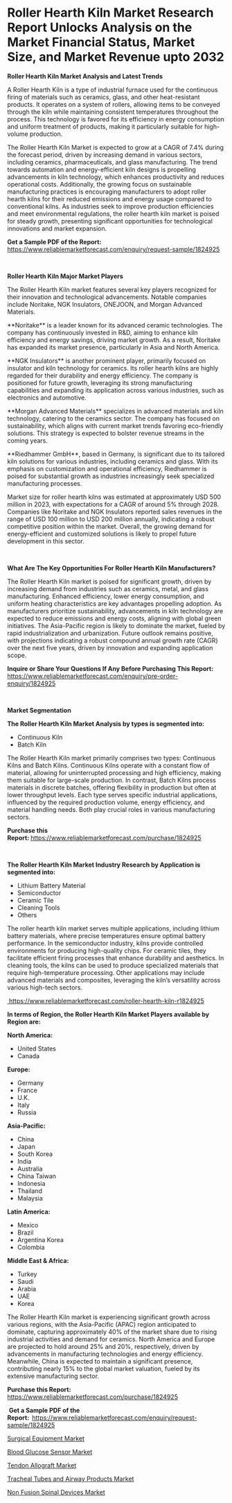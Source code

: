 <p><h1>Roller Hearth Kiln Market Research Report Unlocks Analysis on the Market Financial Status, Market Size, and Market Revenue upto 2032</h1></p><p><strong>Roller Hearth Kiln Market Analysis and Latest Trends</strong></p>
<p><p>A Roller Hearth Kiln is a type of industrial furnace used for the continuous firing of materials such as ceramics, glass, and other heat-resistant products. It operates on a system of rollers, allowing items to be conveyed through the kiln while maintaining consistent temperatures throughout the process. This technology is favored for its efficiency in energy consumption and uniform treatment of products, making it particularly suitable for high-volume production.</p><p>The Roller Hearth Kiln Market is expected to grow at a CAGR of 7.4% during the forecast period, driven by increasing demand in various sectors, including ceramics, pharmaceuticals, and glass manufacturing. The trend towards automation and energy-efficient kiln designs is propelling advancements in kiln technology, which enhances productivity and reduces operational costs. Additionally, the growing focus on sustainable manufacturing practices is encouraging manufacturers to adopt roller hearth kilns for their reduced emissions and energy usage compared to conventional kilns. As industries seek to improve production efficiencies and meet environmental regulations, the roller hearth kiln market is poised for steady growth, presenting significant opportunities for technological innovations and market expansion.</p></p>
<p><strong>Get a Sample PDF of the Report:&nbsp;</strong> <a href="https://www.reliablemarketforecast.com/enquiry/request-sample/1824925?utm_campaign=3094&utm_medium=2&utm_source=Github&utm_content=ia&utm_term=09042025&utm_id=roller-hearth-kiln">https://www.reliablemarketforecast.com/enquiry/request-sample/1824925</a></p>
<p>&nbsp;</p>
<p><strong>Roller Hearth Kiln Major Market Players</strong></p>
<p><p>The Roller Hearth Kiln market features several key players recognized for their innovation and technological advancements. Notable companies include Noritake, NGK Insulators, ONEJOON, and Morgan Advanced Materials.</p><p>**Noritake** is a leader known for its advanced ceramic technologies. The company has continuously invested in R&D, aiming to enhance kiln efficiency and energy savings, driving market growth. As a result, Noritake has expanded its market presence, particularly in Asia and North America.</p><p>**NGK Insulators** is another prominent player, primarily focused on insulator and kiln technology for ceramics. Its roller hearth kilns are highly regarded for their durability and energy efficiency. The company is positioned for future growth, leveraging its strong manufacturing capabilities and expanding its application across various industries, such as electronics and automotive.</p><p>**Morgan Advanced Materials** specializes in advanced materials and kiln technology, catering to the ceramics sector. The company has focused on sustainability, which aligns with current market trends favoring eco-friendly solutions. This strategy is expected to bolster revenue streams in the coming years.</p><p>**Riedhammer GmbH**, based in Germany, is significant due to its tailored kiln solutions for various industries, including ceramics and glass. With its emphasis on customization and operational efficiency, Riedhammer is poised for substantial growth as industries increasingly seek specialized manufacturing processes.</p><p>Market size for roller hearth kilns was estimated at approximately USD 500 million in 2023, with expectations for a CAGR of around 5% through 2028. Companies like Noritake and NGK Insulators reported sales revenues in the range of USD 100 million to USD 200 million annually, indicating a robust competitive position within the market. Overall, the growing demand for energy-efficient and customized solutions is likely to propel future development in this sector.</p></p>
<p>&nbsp;</p>
<p><strong>What Are The Key Opportunities For Roller Hearth Kiln Manufacturers?</strong></p>
<p><p>The Roller Hearth Kiln market is poised for significant growth, driven by increasing demand from industries such as ceramics, metal, and glass manufacturing. Enhanced efficiency, lower energy consumption, and uniform heating characteristics are key advantages propelling adoption. As manufacturers prioritize sustainability, advancements in kiln technology are expected to reduce emissions and energy costs, aligning with global green initiatives. The Asia-Pacific region is likely to dominate the market, fueled by rapid industrialization and urbanization. Future outlook remains positive, with projections indicating a robust compound annual growth rate (CAGR) over the next five years, driven by innovation and expanding application scope.</p></p>
<p><strong>Inquire or Share Your Questions If Any Before Purchasing This Report:</strong> <a href="https://www.reliablemarketforecast.com/enquiry/pre-order-enquiry/1824925?utm_campaign=3094&utm_medium=2&utm_source=Github&utm_content=ia&utm_term=09042025&utm_id=roller-hearth-kiln">https://www.reliablemarketforecast.com/enquiry/pre-order-enquiry/1824925</a></p>
<p>&nbsp;</p>
<p><strong>Market Segmentation</strong></p>
<p><strong>The Roller Hearth Kiln Market Analysis by types is segmented into:</strong></p>
<p><ul><li>Continuous Kiln</li><li>Batch Kiln</li></ul></p>
<p><p>The Roller Hearth Kiln market primarily comprises two types: Continuous Kilns and Batch Kilns. Continuous Kilns operate with a constant flow of material, allowing for uninterrupted processing and high efficiency, making them suitable for large-scale production. In contrast, Batch Kilns process materials in discrete batches, offering flexibility in production but often at lower throughput levels. Each type serves specific industrial applications, influenced by the required production volume, energy efficiency, and material handling needs. Both play crucial roles in various manufacturing sectors.</p></p>
<p><strong>Purchase this Report:&nbsp;</strong><a href="https://www.reliablemarketforecast.com/purchase/1824925?utm_campaign=3094&utm_medium=2&utm_source=Github&utm_content=ia&utm_term=09042025&utm_id=roller-hearth-kiln">https://www.reliablemarketforecast.com/purchase/1824925</a></p>
<p>&nbsp;</p>
<p><strong>The Roller Hearth Kiln Market Industry Research by Application is segmented into:</strong></p>
<p><ul><li>Lithium Battery Material</li><li>Semiconductor</li><li>Ceramic Tile</li><li>Cleaning Tools</li><li>Others</li></ul></p>
<p><p>The roller hearth kiln market serves multiple applications, including lithium battery materials, where precise temperatures ensure optimal battery performance. In the semiconductor industry, kilns provide controlled environments for producing high-quality chips. For ceramic tiles, they facilitate efficient firing processes that enhance durability and aesthetics. In cleaning tools, the kilns can be used to produce specialized materials that require high-temperature processing. Other applications may include advanced materials and composites, leveraging the kiln’s versatility across various high-tech sectors.</p></p>
<p><a href="https://www.reliablemarketforecast.com/roller-hearth-kiln-r1824925?utm_campaign=3094&utm_medium=2&utm_source=Github&utm_content=ia&utm_term=09042025&utm_id=roller-hearth-kiln">&nbsp;https://www.reliablemarketforecast.com/roller-hearth-kiln-r1824925</a></p>
<p><strong>In terms of Region, the Roller Hearth Kiln Market Players available by Region are:</strong></p>
<p>
    <p> <strong> North America: </strong>
        <ul>
            <li>United States</li>
            <li>Canada</li>
        </ul>
        </p> 
    <p> <strong> Europe: </strong>
        <ul>
            <li>Germany</li>
            <li>France</li>
            <li>U.K.</li>
            <li>Italy</li>
            <li>Russia</li>
        </ul>
        </p> 
    <p> <strong> Asia-Pacific: </strong>
        <ul>
            <li>China</li>
            <li>Japan</li>
            <li>South Korea</li>
            <li>India</li>
            <li>Australia</li>
            <li>China Taiwan</li>
            <li>Indonesia</li>
            <li>Thailand</li>
            <li>Malaysia</li>
        </ul>
        </p> 
    <p> <strong> Latin America: </strong>
        <ul>
            <li>Mexico</li>
            <li>Brazil</li>
            <li>Argentina Korea</li>
            <li>Colombia</li>
        </ul>
        </p> 
    <p> <strong> Middle East & Africa: </strong>
        <ul>
            <li>Turkey</li>
            <li>Saudi</li>
            <li>Arabia</li>
            <li>UAE</li>
            <li>Korea</li>
        </ul>
    </p>
    </p>
<p><p>The Roller Hearth Kiln market is experiencing significant growth across various regions, with the Asia-Pacific (APAC) region anticipated to dominate, capturing approximately 40% of the market share due to rising industrial activities and demand for ceramics. North America and Europe are projected to hold around 25% and 20%, respectively, driven by advancements in manufacturing technologies and energy efficiency. Meanwhile, China is expected to maintain a significant presence, contributing nearly 15% to the global market valuation, fueled by its extensive manufacturing sector.</p></p>
<p><strong>Purchase this Report: </strong><a href="https://www.reliablemarketforecast.com/purchase/1824925?utm_campaign=3094&utm_medium=2&utm_source=Github&utm_content=ia&utm_term=09042025&utm_id=roller-hearth-kiln">https://www.reliablemarketforecast.com/purchase/1824925</a></p>
<p>&nbsp;<strong>Get a Sample PDF of the Report:&nbsp;&nbsp;</strong><a href="https://www.reliablemarketforecast.com/enquiry/request-sample/1824925?utm_campaign=3094&utm_medium=2&utm_source=Github&utm_content=ia&utm_term=09042025&utm_id=roller-hearth-kiln">https://www.reliablemarketforecast.com/enquiry/request-sample/1824925</a></p>
<p><strong></strong></p>
<p><p><a href="https://www.linkedin.com/pulse/resilient-growth-expected-global-surgical-equipment-market-projected-jro5c?utm_campaign=3094&utm_medium=2&utm_source=Github&utm_content=ia&utm_term=09042025&utm_id=roller-hearth-kiln">Surgical Equipment Market</a></p><p><a href="https://www.linkedin.com/pulse/future-growth-prospects-blood-glucose-sensor-market-size-expected-9bllc?utm_campaign=3094&utm_medium=2&utm_source=Github&utm_content=ia&utm_term=09042025&utm_id=roller-hearth-kiln">Blood Glucose Sensor Market</a></p><p><a href="https://www.linkedin.com/pulse/tendon-allograft-market-trend-expected-grow-rapidly-projected-voquf?utm_campaign=3094&utm_medium=2&utm_source=Github&utm_content=ia&utm_term=09042025&utm_id=roller-hearth-kiln">Tendon Allograft Market</a></p><p><a href="https://www.linkedin.com/pulse/market-insights-revenue-forecast-tracheal-tubes-airway-products-2d0ae?utm_campaign=3094&utm_medium=2&utm_source=Github&utm_content=ia&utm_term=09042025&utm_id=roller-hearth-kiln">Tracheal Tubes and Airway Products Market</a></p><p><a href="https://www.linkedin.com/pulse/non-fusion-spinal-devices-market-size-type-product-global-industry-wttre?utm_campaign=3094&utm_medium=2&utm_source=Github&utm_content=ia&utm_term=09042025&utm_id=roller-hearth-kiln">Non Fusion Spinal Devices Market</a></p></p>